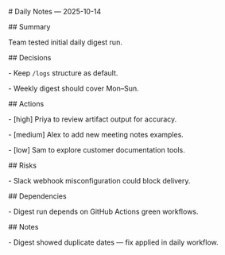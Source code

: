 \# Daily Notes — 2025-10-14



\## Summary

Team tested initial daily digest run.



\## Decisions

\- Keep `/logs` structure as default.

\- Weekly digest should cover Mon–Sun.



\## Actions

\- \[high] Priya to review artifact output for accuracy.

\- \[medium] Alex to add new meeting notes examples.

\- \[low] Sam to explore customer documentation tools.



\## Risks

\- Slack webhook misconfiguration could block delivery.



\## Dependencies

\- Digest run depends on GitHub Actions green workflows.



\## Notes

\- Digest showed duplicate dates — fix applied in daily workflow.



